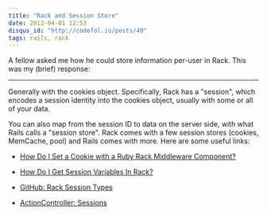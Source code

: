 ```yaml
---
title: "Rack and Session Store"
date: 2013-04-01 12:53
disqus_id: "http://codefol.io/posts/40"
tags: rails, rack
---
```

A fellow asked me how he could store information per-user in Rack. This was my (brief) response:

<hr />

Generally with the cookies object. Specifically, Rack has a "session", which encodes a session identity into the cookies object, usually with some or all of your data.

You can also map from the session ID to data on the server side, with what Rails calls a "session store". Rack comes with a few session stores (cookies, MemCache, pool) and Rails comes with more. Here are some useful links:

* <a href="http://stackoverflow.com/questions/3295083/how-do-i-set-a-cookie-with-a-ruby-rack-middleware-component">How Do I Set a Cookie with a Ruby Rack Middleware Component?</a>

* <a href="http://stackoverflow.com/questions/10451392/how-do-i-set-get-session-vars-in-a-rack-app">How Do I Get Session Variables In Rack?</a>

* <a href="https://github.com/rack/rack/tree/main/lib/rack/session">GitHub: Rack Session Types</a>

* <a href="http://guides.rubyonrails.org/action_controller_overview.html#session">ActionController: Sessions</a>

